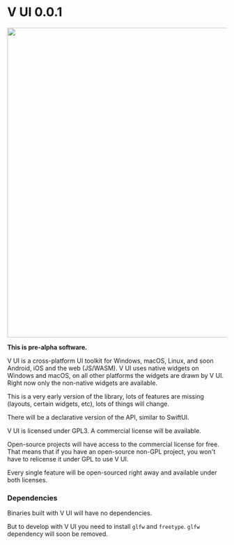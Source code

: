 # V UI 0.0.1

<img src='https://raw.githubusercontent.com/vlang/ui/master/examples/users/screenshot.png' width=712>


**This is pre-alpha software.**

V UI is a cross-platform UI toolkit for Windows, macOS, Linux, and soon Android, iOS and the web (JS/WASM).
V UI uses native widgets on Windows and macOS, on all other platforms the widgets are drawn by V UI.
Right now only the non-native widgets are available.

This is a very early version of the library, lots of features are missing (layouts, certain widgets, etc),
lots of things will change.

There will be a declarative version of the API, similar to SwiftUI.

V UI is licensed under GPL3. A commercial license will be available.

Open-source projects will have access to the commercial license for free.
That means that if you have an open-source non-GPL project, you won't have to relicense it under GPL to use V UI.

Every single feature will be open-sourced right away and available under both licenses.

### Dependencies

Binaries built with V UI will have no dependencies.

But to develop with V UI you need to install `glfw` and `freetype`. `glfw` dependency will soon be removed.
